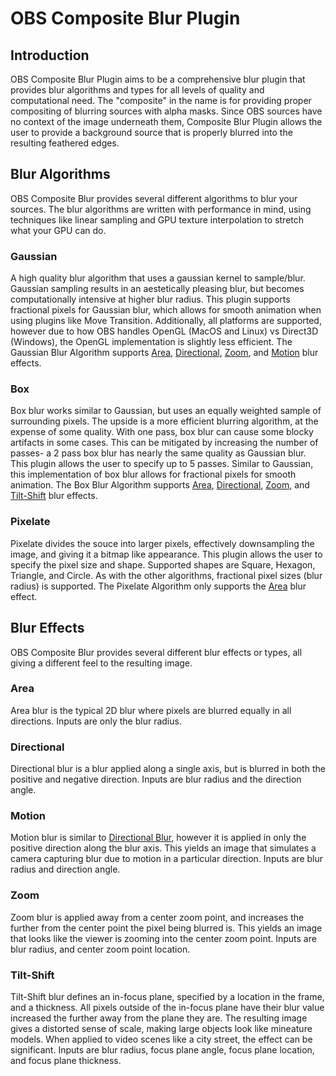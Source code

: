 # OBS Composite Blur Plugin

## Introduction
OBS Composite Blur Plugin aims to be a comprehensive blur plugin that provides blur algorithms and types for all levels of quality and computational need.  The "composite" in the name is for providing proper compositing of blurring sources with alpha masks.  Since OBS sources have no context of the image underneath them, Composite Blur Plugin allows the user to provide a background source that is properly blurred into the resulting feathered edges.

## Blur Algorithms
OBS Composite Blur provides several different algorithms to blur your sources. The blur algorithms are written with performance in mind, using techniques like linear sampling and GPU texture interpolation to stretch what your GPU can do.

### Gaussian
A high quality blur algorithm that uses a gaussian kernel to sample/blur. Gaussian sampling results in an aestetically pleasing blur, but becomes computationally intensive at higher blur radius. This plugin supports fractional pixels for Gaussian blur, which allows for smooth animation when using plugins like Move Transition. Additionally, all platforms are supported, however due to how OBS handles OpenGL (MacOS and Linux) vs Direct3D (Windows), the OpenGL implementation is slightly less efficient. The Gaussian Blur Algorithm supports [Area](#area), [Directional](#directional), [Zoom](#zoom), and [Motion](#motion) blur effects.

### Box
Box blur works similar to Gaussian, but uses an equally weighted sample of surrounding pixels. The upside is a more efficient blurring algorithm, at the expense of some quality. With one pass, box blur can cause some blocky artifacts in some cases. This can be mitigated by increasing the number of passes- a 2 pass box blur has nearly the same quality as Gaussian blur. This plugin allows the user to specify up to 5 passes. Similar to Gaussian, this implementation of box blur allows for fractional pixels for smooth animation. The Box Blur Algorithm supports [Area](#area), [Directional](#directional), [Zoom](#zoom), and [Tilt-Shift](#tilt-shift) blur effects.

### Pixelate
Pixelate divides the souce into larger pixels, effectively downsampling the image, and giving it a bitmap like appearance.  This plugin allows the user to specify the pixel size and shape.  Supported shapes are Square, Hexagon, Triangle, and Circle. As with the other algorithms, fractional pixel sizes (blur radius) is supported.  The Pixelate Algorithm only supports the [Area](#area) blur effect.

## Blur Effects
OBS Composite Blur provides several different blur effects or types, all giving a different feel to the resulting image.

### Area
Area blur is the typical 2D blur where pixels are blurred equally in all directions. Inputs are only the blur radius.

### Directional
Directional blur is a blur applied along a single axis, but is blurred in both the positive and negative direction.  Inputs are blur radius and the direction angle.

### Motion
Motion blur is similar to [Directional Blur](#directional), however it is applied in
only the positive direction along the blur axis. This yields an image that simulates a camera capturing blur due to motion in a particular direction. Inputs are blur radius and direction angle.

### Zoom
Zoom blur is applied away from a center zoom point, and increases the further from the center point the pixel being blurred is. This yields an image that looks like the viewer is zooming into the center zoom point. Inputs are blur radius, and center zoom point location.

### Tilt-Shift
Tilt-Shift blur defines an in-focus plane, specified by a location in the frame, and a thickness.  All pixels outside of the in-focus plane have their blur value increased the further away from the plane they are. The resulting image gives a distorted sense of scale, making large objects look like mineature models. When applied to video scenes like a city street, the effect can be significant.  Inputs are blur radius, focus plane angle, focus plane location, and focus plane thickness.